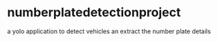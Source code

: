 # numberplatedetectionproject
a yolo application to detect vehicles an extract the number plate details
